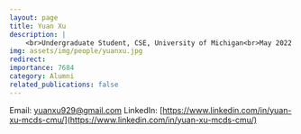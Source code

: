 ```yaml
---
layout: page
title: Yuan Xu
description: |
    <br>Undergraduate Student, CSE, University of Michigan<br>May 2022 -- Dec 2022<br><span style='color:blue'>2nd year Master's student, CMU</span>
img: assets/img/people/yuanxu.jpg
redirect: 
importance: 7684
category: Alumni
related_publications: false
---
```

Email: [yuanxu929@gmail.com](mailto:yuanxu929@gmail.com)
LinkedIn: [https://www.linkedin.com/in/yuan-xu-mcds-cmu/](https://www.linkedin.com/in/yuan-xu-mcds-cmu/)
